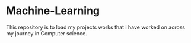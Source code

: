 # Machine-Learning
This repository is to load my projects works that i have worked on across my journey in Computer science.
